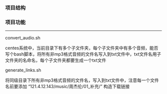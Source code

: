 ### 项目结构



### 项目功能
---

convert_audio.sh  

centes系统中，当前目录下有多个子文件夹，每个子文件夹中有多个音频，能否写个bash脚本，将所有非mp3格式音频的文件名写入到txt文件中，txt文件名用子文件夹的名命名，每个子文件夹都要生成一个txt文件

generate_links.sh

将同级目录下所有非mp3格式音频的文件名，写入到txt文件中，注意每一个文件名前要添加 “121.4.12.143/music/周杰伦/01_补充/” 构造下载链接
